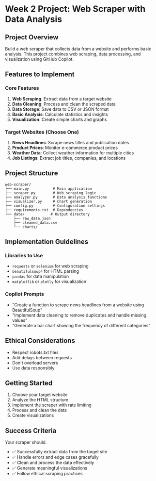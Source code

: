 # Week 2 Project: Web Scraper with Data Analysis

## Project Overview
Build a web scraper that collects data from a website and performs basic analysis. This project combines web scraping, data processing, and visualization using GitHub Copilot.

## Features to Implement

### Core Features
1. **Web Scraping**: Extract data from a target website
2. **Data Cleaning**: Process and clean the scraped data
3. **Data Storage**: Save data to CSV or JSON format
4. **Basic Analysis**: Calculate statistics and insights
5. **Visualization**: Create simple charts and graphs

### Target Websites (Choose One)
1. **News Headlines**: Scrape news titles and publication dates
2. **Product Prices**: Monitor e-commerce product prices
3. **Weather Data**: Collect weather information for multiple cities
4. **Job Listings**: Extract job titles, companies, and locations

## Project Structure
```
web-scraper/
├── main.py           # Main application
├── scraper.py        # Web scraping logic
├── analyzer.py       # Data analysis functions
├── visualizer.py     # Chart generation
├── config.py         # Configuration settings
├── requirements.txt  # Dependencies
└── data/            # Output directory
    ├── raw_data.json
    ├── cleaned_data.csv
    └── charts/
```

## Implementation Guidelines

### Libraries to Use
- `requests` or `selenium` for web scraping
- `beautifulsoup4` for HTML parsing
- `pandas` for data manipulation
- `matplotlib` or `plotly` for visualization

### Copilot Prompts
- "Create a function to scrape news headlines from a website using BeautifulSoup"
- "Implement data cleaning to remove duplicates and handle missing values"
- "Generate a bar chart showing the frequency of different categories"

## Ethical Considerations
- Respect robots.txt files
- Add delays between requests
- Don't overload servers
- Use data responsibly

## Getting Started

1. Choose your target website
2. Analyze the HTML structure
3. Implement the scraper with rate limiting
4. Process and clean the data
5. Create visualizations

## Success Criteria

Your scraper should:
- ✅ Successfully extract data from the target site
- ✅ Handle errors and edge cases gracefully
- ✅ Clean and process the data effectively
- ✅ Generate meaningful visualizations
- ✅ Follow ethical scraping practices

